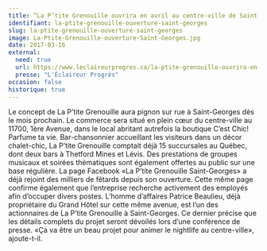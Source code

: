 ```yaml
---
title: “La P’tite Grenouille ouvrira en avril au centre-ville de Saint-Georges”
identifiant: la-ptite-grenouille-ouverture-saint-georges
slug: la-ptite-grenouille-ouverture-saint-georges
image: La-Ptite-Grenouille-ouverture-Saint-Georges.jpg
date: 2017-03-16
external:
  need: true
  url: https://www.leclaireurprogres.ca/la-ptite-grenouille-ouvrira-en-avril-au-centre-ville-de-saint-georges/
  presse: "L'Éclaireur Progrès"
occasion: false
historique: true
---
```

Le concept de La P’tite Grenouille aura pignon sur rue à Saint-Georges dès le mois prochain.
Le commerce sera situé en plein cœur du centre-ville au 11700, 1ère Avenue, dans le local abritant autrefois la boutique C’est Chic! Parfume ta vie. Bar-chansonnier accueillant les visiteurs dans un décor chalet-chic, La P’tite Grenouille comptait déjà 15 succursales au Québec, dont deux bars à Thetford Mines et Lévis. Des prestations de groupes musicaux et soirées thématiques sont également offertes au public sur une base régulière. La page Facebook «La P’tite Grenouille Saint-Georges» a déjà rejoint des milliers de fêtards depuis son ouverture. Cette même page confirme également que l’entreprise recherche activement des employés afin d’occuper divers postes. L’homme d’affaires Patrice Beaulieu, déjà propriétaire du Grand Hôtel sur cette même avenue, est l’un des actionnaires de La P’tite Grenouille à Saint-Georges. Ce dernier précise que les détails complets du projet seront dévoilés lors d’une conférence de presse. «Ça va être un beau projet pour animer le nightlife au centre-ville», ajoute-t-il.

